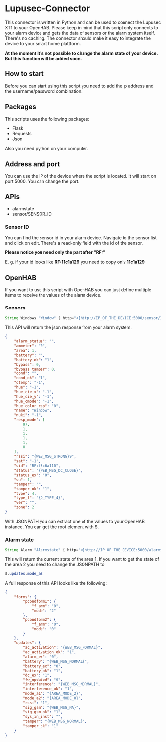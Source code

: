 # Lupusec-Connector
This connector is written in Python and can be used to connect the Lupusec XT1 to your OpenHAB. Please keep in mind that this script only connects to your alarm device and gets the data of sensors or the alarm system itself. There's no caching. The connector should make it easy to integrate the device to your smart home plattform.

**At the moment it's not possible to change the alarm state of your device. But this function will be added soon.**

## How to start

Before you can start using this script you need to add the ip address and the username/password combination.

## Packages

This scripts uses the following packages:

- Flask
- Requests
- Json

Also you need python on your computer.

## Address and port

You can use the IP of the device where the script is located. It will start on port 5000. You can change the port.

## APIs

- alarmstate
- sensor/SENSOR_ID

### Sensor ID

You can find the sensor id in your alarm device. Navigate to the sensor list and click on edit. There's a read-only field with the id of the sensor.

**Please notice you need only the part after "RF:"**

E. g. if your id looks like **RF:11c1a129** you need to copy only **11c1a129**

## OpenHAB

If you want to use this script with OpenHAB you can just define multiple items to receive the values of the alarm device.

### Sensors

```java
String Windows "Window" { http="<[http://IP_OF_THE_DEVICE:5000/sensor/ID_OF_THE_SENSOR:10000:JSONPATH($.status_ex)]" }
```

This API will return the json response from your alarm system.

```json
{
    "alarm_status": "",
    "ammeter": "0",
    "area": 1,
    "battery": "",
    "battery_ok": "1",
    "bypass": 0,
    "bypass_tamper": 0,
    "cond": "",
    "cond_ok": "1",
    "ctemp": "-1",
    "hue": "-1",
    "hue_cie_x": "-1",
    "hue_cie_y": "-1",
    "hue_cmode": "-1",
    "hue_color_cap": "0",
    "name": "Window",
    "nuki": "-1",
    "resp_mode": [
        97,
        1,
        1,
        1,
        1,
        0
    ],
    "rssi": "{WEB_MSG_STRONG}9",
    "sat": "-1",
    "sid": "RF:f3c6a110",
    "status": "{WEB_MSG_DC_CLOSE}",
    "status_ex": "0",
    "su": 1,
    "tamper": "",
    "tamper_ok": "1",
    "type": 4,
    "type_f": "{D_TYPE_4}",
    "ver": "",
    "zone": 2
}
```

With JSONPATH you can extract one of the values to your OpenHAB instance. You can get the root element with $.

### Alarm state

```java
String Alarm "Alarmstate" { http="<[http://IP_OF_THE_DEVICE:5000/alarmstate:10000:JSONPATH($.updates.mode_a1)]" }
```

This will return the current state of the area 1. If you want to get the state of the area 2 you need to change the JSONPATH to

```java
$.updates.mode_a2
```

A full response of this API looks like the following:

```json
{
    "forms": {
        "pcondform1": {
            "f_arm": "0",
            "mode": "2"
        },
        "pcondform2": {
            "f_arm": "0",
            "mode": "0"
        }
    },
    "updates": {
        "ac_activation": "{WEB_MSG_NORMAL}",
        "ac_activation_ok": "1",
        "alarm_ex": "0",
        "battery": "{WEB_MSG_NORMAL}",
        "battery_ex": "0",
        "battery_ok": "1",
        "dc_ex": "1",
        "fw_updated": "0",
        "interference": "{WEB_MSG_NORMAL}",
        "interference_ok": "1",
        "mode_a1": "{AREA_MODE_2}",
        "mode_a2": "{AREA_MODE_0}",
        "rssi": "1",
        "sig_gsm": "{WEB_MSG_NA}",
        "sig_gsm_ok": "1",
        "sys_in_inst": "",
        "tamper": "{WEB_MSG_NORMAL}",
        "tamper_ok": "1"
    }
}
```

